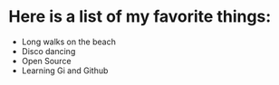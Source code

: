 # Here is a list of my favorite things:
- Long walks on the beach
- Disco dancing
- Open Source
- Learning Gi and Github

